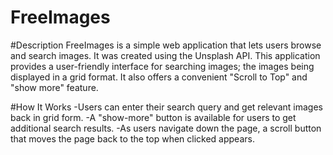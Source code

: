 # FreeImages
#Description
FreeImages is a simple web application that lets users browse and search images. It was created using the Unsplash API. This application provides a user-friendly interface for searching images; the images being displayed in a grid format. It also offers a convenient "Scroll to Top" and "show more" feature.

#How It Works
-Users can enter their search query and get relevant images back in grid form.
-A "show-more" button is available for users to get additional search results.
-As users navigate down the page, a scroll button that moves the page back to the top when clicked appears.
